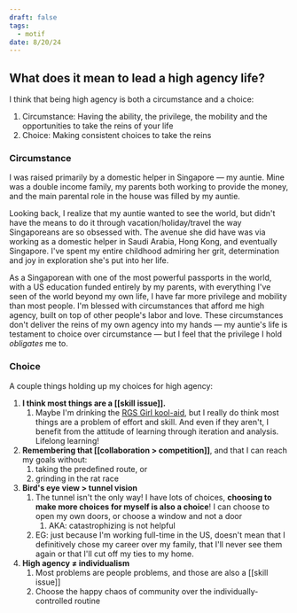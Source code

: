 ```yaml
---
draft: false
tags:
  - motif
date: 8/20/24
---
```

## What does it mean to lead a high agency life? 
I think that being high agency is both a circumstance and a choice:
1. Circumstance: Having the ability, the privilege, the mobility and the opportunities to take the reins of your life
2. Choice: Making consistent choices to take the reins

### Circumstance
I was raised primarily by a domestic helper in Singapore — my auntie. Mine was a double income family, my parents both working to provide the money, and the main parental role in the house was filled by my auntie.

Looking back, I realize that my auntie wanted to see the world, but didn't have the means to do it through vacation/holiday/travel the way Singaporeans are so obsessed with. The avenue she did have was via working as a domestic helper in Saudi Arabia, Hong Kong, and eventually Singapore. I've spent my entire childhood admiring her grit, determination and joy in exploration she's put into her life. 

As a Singaporean with one of the most powerful passports in the world, with a US education funded entirely by my parents, with everything I've seen of the world beyond my own life, I have far more privilege and mobility than most people. I'm blessed with circumstances that afford me high agency, built on top of other people's labor and love. These circumstances don't deliver the reins of my own agency into my hands — my auntie's life is testament to choice over circumstance — but I feel that the privilege I hold *obligates* me to.

### Choice
A couple things holding up my choices for high agency:
1. **I think most things are a [[skill issue]].** 
	1. Maybe I'm drinking the [RGS Girl kool-aid](https://www.rgs.edu.sg/programmes/teaching-learning/), but I really do think most things are a problem of effort and skill. And even if they aren't, I benefit from the attitude of learning through iteration and analysis. Lifelong learning!
2. **Remembering that [[collaboration > competition]]**, and that I can reach my goals without:
	1. taking the predefined route, or
	2. grinding in the rat race
3. **Bird's eye view > tunnel vision**
	1. The tunnel isn't the only way! I have lots of choices, **choosing to make more choices for myself is also a choice**! I can choose to open my own doors, or choose a window and not a door
		1. AKA: catastrophizing is not helpful
	2. EG: just because I'm working full-time in the US, doesn't mean that I definitively chose my career over my family, that I'll never see them again or that I'll cut off my ties to my home. 
4. **High agency ≠ individualism**
	1. Most problems are people problems, and those are also a [[skill issue]]
	2. Choose the happy chaos of community over the individually-controlled routine